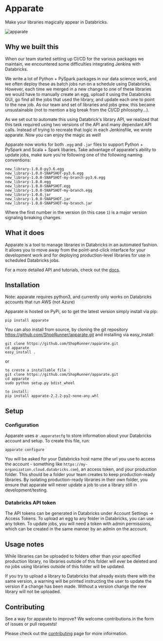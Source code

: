 # Apparate
Make your libraries magically appear in Databricks.

![apparate](https://pa1.narvii.com/6547/b8fd048a32aa591dbae528f4a80e67cb87112317_hq.gif)


## Why we built this

When our team started setting up CI/CD for the various packages we maintain, we encountered some difficulties integrating Jenkins with Databricks.

We write a lot of Python + PySpark packages in our data science work, and we often deploy these as batch jobs run on a schedule using Databricks. However, each time we merged in a new change to one of these libraries we would have to manually create an egg, upload it using the Databricks GUI, go find all the jobs that used the library, and update each one to point to the new job. As our team and set of libraries and jobs grew, this became unsustainable (not to mention a big break from the CI/CD philosophy...).

As we set out to automate this using Databrick's library API, we realized that this task required using two versions of the API and many dependant API calls. Instead of trying to recreate that logic in each Jenkinsfile, we wrote apparate. Now you can enjoy the magic as well!

Apparate now works for both `.egg` and `.jar` files to support Python + PySpark and Scala + Spark libaries.
Take advantage of apparate's ability to update jobs, make sure you're following one of the following naming conventions:
```
new_library-1.0.0-py3.6.egg
new_library-1.0.0-SNAPSHOT-py3.6.egg
new_library-1.0.0-SNAPSHOT-my-branch-py3.6.egg
new_library-1.0.0.egg
new_library-1.0.0-SNAPSHOT.egg
new_library-1.0.0-SNAPSHOT-my-branch.egg
new_library-1.0.0.jar
new_library-1.0.0-SNAPSHOT.jar
new_library-1.0.0-SNAPSHOT-my-branch.jar
```
Where the first number in the version (in this case `1`) is a major version signaling breaking changes.

## What it does

Apparate is a tool to manage libraries in Databricks in an automated fashion. It allows you to move away from the point-and-click interface for your development work and for deploying production-level libraries for use in scheduled Databricks jobs.

For a more detailed API and tutorials, check out the [docs](https://apparate.readthedocs.io/en/latest/index.html).

## Installation

Note: apparate requires python3, and currently only works on Databricks accounts that run AWS (not Azure)

Apparate is hosted on PyPi, so to get the latest version simply install via pip:
```
pip install apparate
```

You can also install from source, by cloning the git repository https://github.com/ShopRunner/apparate.git and installing via easy_install:
```
git clone https://github.com/ShopRunner/apparate.git
cd apparate
easy_install .
```
or
```
to creste a installable file : 
git clone https://github.com/ShopRunner/apparate.git
cd apparate
sudo python setup.py bdist_wheel

to install:
pip install apparate-2.2.2-py2-none-any.whl
```
## Setup

### Configuration

Apparate uses a `.apparatecfg` to store information about your Databricks account and setup. To create this file, run:
```
apparate configure
```

You will be asked for your Databricks host name (the url you use to access the account - something like `https://my-organization.cloud.databricks.com`), an access token, and your production folder. This should be a folder your team creates to keep production-ready libraries. By isolating production-ready libraries in their own folder, you ensure that apparate will never update a job to use a library still in development/testing.

### Databricks API token

The API tokens can be generated in Databricks under Account Settings -> Access Tokens. To upload an egg to any folder in Databricks, you can use any token. To update jobs, you will need a token with admin permissions, which can be created in the same manner by an admin on the account.

## Usage notes

While libraries can be uploaded to folders other than your specified production library, no libraries outside of this folder will ever be deleted and no jobs using libraries outside of this folder will be updated.

If you try to upload a library to Databricks that already exists there with the same version, a warning will be printed instructing the user to update the version if a change has been made. Without a version change the new library will not be uploaded.


## Contributing
See a way for apparate to improve? We welcome contributions in the form of issues or pull requests!

Please check out the [contributing](https://apparate.readthedocs.io/en/latest/contrib.html) page for more information.
